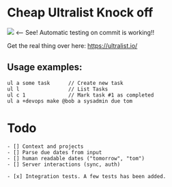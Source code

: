 ﻿# Cheap Ultralist Knock off
![](https://github.com/MarcusSakae/ultralist-clone/actions/workflows/dotnet.yml/badge.svg) <-- See! Automatic testing on commit is working!!

Get the real thing over here: https://ultralist.io/


## Usage examples: 
    
    ul a some task      // Create new task
    ul l                // List Tasks
    ul c 1              // Mark task #1 as completed
    ul a +devops make @bob a sysadmin due tom


# Todo

    - [] Context and projects
    - [] Parse due dates from input
    - [] human readable dates ("tomorrow", "tom")
    - [] Server interactions (sync, auth)
    
    - [x] Integration tests. A few tests has been added.